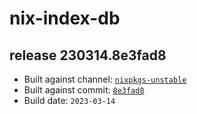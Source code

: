 # nix-index-db
## release 230314.8e3fad8
- Built against channel: [`nixpkgs-unstable`](https://github.com/nixos/nixpkgs/tree/nixpkgs-unstable)
- Built against commit: [`8e3fad8`](https://github.com/NixOS/nixpkgs/commit/8e3fad82be64c06fbfb9fd43993aec9ef4623936)
- Build date: `2023-03-14`
